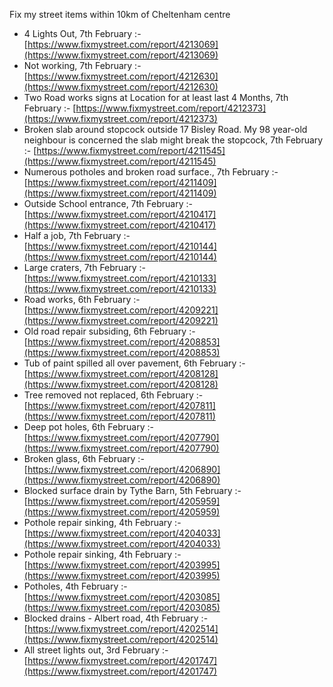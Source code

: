 Fix my street items within 10km of Cheltenham centre

<!-- fix_marker starts -->

- 4 Lights Out, 7th February :- [https://www.fixmystreet.com/report/4213069](https://www.fixmystreet.com/report/4213069)
- Not working, 7th February :- [https://www.fixmystreet.com/report/4212630](https://www.fixmystreet.com/report/4212630)
- Two Road works signs at Location for at least last 4 Months, 7th February :- [https://www.fixmystreet.com/report/4212373](https://www.fixmystreet.com/report/4212373)
- Broken slab around stopcock outside 17 Bisley Road. My 98 year-old neighbour is concerned the slab might break the stopcock, 7th February :- [https://www.fixmystreet.com/report/4211545](https://www.fixmystreet.com/report/4211545)
- Numerous potholes and broken road surface., 7th February :- [https://www.fixmystreet.com/report/4211409](https://www.fixmystreet.com/report/4211409)
- Outside School entrance, 7th February :- [https://www.fixmystreet.com/report/4210417](https://www.fixmystreet.com/report/4210417)
- Half a job, 7th February :- [https://www.fixmystreet.com/report/4210144](https://www.fixmystreet.com/report/4210144)
- Large craters, 7th February :- [https://www.fixmystreet.com/report/4210133](https://www.fixmystreet.com/report/4210133)
- Road works, 6th February :- [https://www.fixmystreet.com/report/4209221](https://www.fixmystreet.com/report/4209221)
- Old road repair subsiding, 6th February :- [https://www.fixmystreet.com/report/4208853](https://www.fixmystreet.com/report/4208853)
- Tub of paint spilled all over pavement, 6th February :- [https://www.fixmystreet.com/report/4208128](https://www.fixmystreet.com/report/4208128)
- Tree removed not replaced, 6th February :- [https://www.fixmystreet.com/report/4207811](https://www.fixmystreet.com/report/4207811)
- Deep pot holes, 6th February :- [https://www.fixmystreet.com/report/4207790](https://www.fixmystreet.com/report/4207790)
- Broken glass, 6th February :- [https://www.fixmystreet.com/report/4206890](https://www.fixmystreet.com/report/4206890)
- Blocked surface drain by Tythe Barn, 5th February :- [https://www.fixmystreet.com/report/4205959](https://www.fixmystreet.com/report/4205959)
- Pothole repair sinking, 4th February :- [https://www.fixmystreet.com/report/4204033](https://www.fixmystreet.com/report/4204033)
- Pothole repair sinking, 4th February :- [https://www.fixmystreet.com/report/4203995](https://www.fixmystreet.com/report/4203995)
- Potholes, 4th February :- [https://www.fixmystreet.com/report/4203085](https://www.fixmystreet.com/report/4203085)
- Blocked drains - Albert road, 4th February :- [https://www.fixmystreet.com/report/4202514](https://www.fixmystreet.com/report/4202514)
- All street lights out, 3rd February :- [https://www.fixmystreet.com/report/4201747](https://www.fixmystreet.com/report/4201747)

<!-- fix_marker ends -->